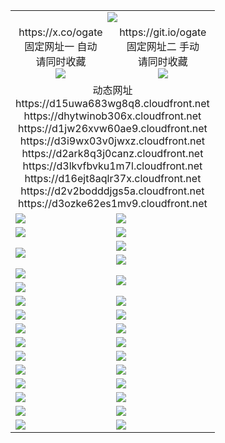 ﻿<table>
  <tr><td colspan=2 align=center><img src="https://d3ozke62es1mv9.cloudfront.net/Up/oGate.jpg" /></td></tr>
  <tr>
    <td align=center>https://x.co/ogate<br>固定网址一 自动<br>请同时收藏<br><img src="https://d3ozke62es1mv9.cloudfront.net/Up/0WMGD1.png" /></td>
    <td align=center>https://git.io/ogate<br>固定网址二 手动<br>请同时收藏<br><img src="https://d3ozke62es1mv9.cloudfront.net/Up/0WMGD2.png" /></td>
  </tr>
  <tr><td colspan=2 align=center>动态网址
<br>https://d15uwa683wg8q8.cloudfront.net
<br>https://dhytwinob306x.cloudfront.net
<br>https://d1jw26xvw60ae9.cloudfront.net
<br>https://d3i9wx03v0jwxz.cloudfront.net
<br>https://d2ark8q3j0canz.cloudfront.net
<br>https://d3lkvfbvku1m7l.cloudfront.net
<br>https://d16ejt8aqlr37x.cloudfront.net
<br>https://d2v2bodddjgs5a.cloudfront.net
<br>https://d3ozke62es1mv9.cloudfront.net
    </td>
  </tr>
  <tr>
    <td><a href="https://d3ozke62es1mv9.cloudfront.net/oNote.aspx?id=oGate&from=github" target="_blank"><img src="https://d3ozke62es1mv9.cloudfront.net/Up/0WCYQ.jpg" /></a></td>
    <td><a href="https://d3ozke62es1mv9.cloudfront.net/oNote.aspx?id=oNote&from=github" target="_blank"><img src="https://d3ozke62es1mv9.cloudfront.net/Up/0WZBM0.jpg" /></a></td>
  </tr>
  <tr>
    <td><a href="https://d3ozke62es1mv9.cloudfront.net/ogDY.aspx?from=github" target="_blank"><img src="https://d3ozke62es1mv9.cloudfront.net/Up/DY.jpg"/></a></td>
    <td><a href="https://d3ozke62es1mv9.cloudfront.net/ogST.aspx?from=github" target="_blank"><img src="https://d3ozke62es1mv9.cloudfront.net/Up/ST.jpg"/></a></td>
  </tr>
  <tr>
    <td rowspan=2><a href="https://d3ozke62es1mv9.cloudfront.net/ogUP.aspx?name=WJ.mp4&from=github" target="_blank"><img src="https://d3ozke62es1mv9.cloudfront.net/Up/WJ.jpg" /></a></td>
    <td><a href="https://d3ozke62es1mv9.cloudfront.net/ogUP.aspx?name=DKC.mp4&count=17&from=github" target="_blank"><img src="https://d3ozke62es1mv9.cloudfront.net/Up/DKC.jpg" /></a></td> 
  </tr>
  <tr>
    <td><a href="https://d3ozke62es1mv9.cloudfront.net/ogUP.aspx?name=LRWS.mp4&count=6B:13,5A:10,5B:35,4A:14,4B:19,3A:10,3B:26,2A:16,2B:21,1A:23,1B:29&from=github" target="_blank"><img src="https://d3ozke62es1mv9.cloudfront.net/Up/LRWS.jpg" /></a></td>
  </tr>
  <tr>
    <td><a href="https://d3ozke62es1mv9.cloudfront.net/ogUP.aspx?name=JQR.mp4&count=2&from=github" target="_blank"><img src="https://d3ozke62es1mv9.cloudfront.net/Up/JQR.jpg" /></a></td>   
    <td rowspan=2><a href="https://d3ozke62es1mv9.cloudfront.net/ogUP.aspx?name=JP.mp4&count=9&from=github" target="_blank"><img src="https://d3ozke62es1mv9.cloudfront.net/Up/JP.jpg" /></td>
  </tr>
  <tr>
    <td><a href="https://d3ozke62es1mv9.cloudfront.net/ogUP.aspx?name=ZSJ.mp4&count=16&from=github" target="_blank"><img src="https://d3ozke62es1mv9.cloudfront.net/Up/ZSJ.jpg" /></a></td>
  </tr>
  <tr>
    <td><a href="https://d3ozke62es1mv9.cloudfront.net/ogUP.aspx?name=SSZJ.mp4&count=7&current=2&from=github" target="_blank"><img src="https://d3ozke62es1mv9.cloudfront.net/Up/SSZJ.jpg" /></a></td>
    <td><a href="https://d3ozke62es1mv9.cloudfront.net/ogUP.aspx?name=WH.mp4&from=github" target="_blank"><img src="https://d3ozke62es1mv9.cloudfront.net/Up/WH.jpg" /></a></td>
  </tr>
  <tr>
    <td><a href="https://d3ozke62es1mv9.cloudfront.net/ogUP.aspx?name=DWHM.mp4&from=github" target="_blank"><img src="https://d3ozke62es1mv9.cloudfront.net/Up/DWHM.jpg" /></a></td>
    <td><a href="https://d3ozke62es1mv9.cloudfront.net/ogUP.aspx?name=XTFY.mp4&count=24&from=github" target="_blank"><img src="https://d3ozke62es1mv9.cloudfront.net/Up/XTFY.jpg" /></a></td>
  </tr>
  <tr>
    <td><a href="https://d3ozke62es1mv9.cloudfront.net/ogUP.aspx?name=4SQQ.mp4&count=06:4,05:20&current=06:4&from=github" target="_blank"><img src="https://d3ozke62es1mv9.cloudfront.net/Up/4SQQ0.jpg" /></a></td>
    <td><a href="https://d3ozke62es1mv9.cloudfront.net/ogUP.aspx?name=4SHQ.mp4&count=06:3,05:29&current=06:3&from=github" target="_blank"><img src="https://d3ozke62es1mv9.cloudfront.net/Up/4SHQ0.jpg" /></a></td>
  </tr>
  <tr>
    <td><a href="https://d3ozke62es1mv9.cloudfront.net/ogUP.aspx?name=4SZG.mp4&count=06:2,05:22,04:22&current=06:1&from=github" target="_blank"><img src="https://d3ozke62es1mv9.cloudfront.net/Up/4SZG0.jpg" /></a></td>
    <td><a href="https://d3ozke62es1mv9.cloudfront.net/ogUP.aspx?name=4SDJ.mp4&count=06:2,05:48,04:52&current=06:1&from=github" target="_blank"><img src="https://d3ozke62es1mv9.cloudfront.net/Up/4SDJ0.jpg" /></a></td>
  </tr>
  <tr>
    <td><a href="https://d3ozke62es1mv9.cloudfront.net/onUP.aspx?name=https://x.co/dtw99&from=github" target="_blank"><img src="https://d3ozke62es1mv9.cloudfront.net/Up/0DTW.jpg"/></a></td>
    <td><a href="https://d3ozke62es1mv9.cloudfront.net/onUP.aspx?name=https://d2tyo2h9ydw5hf.cloudfront.net/acenter/&from=github" target="_blank"><img src="https://d3ozke62es1mv9.cloudfront.net/Up/0TDW.jpg" /></a></td>
  </tr>
  <tr>
    <td><a href="https://d3ozke62es1mv9.cloudfront.net/onUP.aspx?name=https://d2r8g7swm7yriq.cloudfront.net/gb/nsc413.htm&from=github" target="_blank"><img src="https://d3ozke62es1mv9.cloudfront.net/Up/0DJY.jpg" /></a></td>
    <td><a href="https://d3ozke62es1mv9.cloudfront.net/onUP.aspx?name=https://dgyo0jey7vwa5.cloudfront.net/xtr/gb/prog204.html&from=github" target="_blank"><img src="https://d3ozke62es1mv9.cloudfront.net/Up/0XTR.jpg" /></a></td>
  </tr>
  <tr>
    <td><a href="https://d3ozke62es1mv9.cloudfront.net/onUP.aspx?name=https://d1o6sqws00r7ay.cloudfront.net&from=github" target="_blank"><img src="https://d3ozke62es1mv9.cloudfront.net/Up/0MHW.jpg" /></a></td>
    <td><a href="https://d3ozke62es1mv9.cloudfront.net/onUP.aspx?name=https://d38z1xzg5vtneh.cloudfront.net&from=github" target="_blank"><img src="https://d3ozke62es1mv9.cloudfront.net/Up/0ZJW.jpg" /></a></td>
  </tr>
  <tr>
    <td><a href="https://d3ozke62es1mv9.cloudfront.net/ogUP.aspx?name=FG.zip&from=github" target="_blank"><img src="https://d3ozke62es1mv9.cloudfront.net/Up/FG.jpg" /></a></td>
    <td><a href="https://d3ozke62es1mv9.cloudfront.net/ogUP.aspx?name=FGA.apk&from=github" target="_blank"><img src="https://d3ozke62es1mv9.cloudfront.net/Up/FGA.jpg" /></a></td>
  </tr>
  <tr>
    <td><a href="https://d3ozke62es1mv9.cloudfront.net/ogUP.aspx?name=U.zip&from=github" target="_blank"><img src="https://d3ozke62es1mv9.cloudfront.net/Up/U.jpg" /></a></td>
    <td><a href="https://d3ozke62es1mv9.cloudfront.net/ogUP.aspx?name=UA.apk&from=github" target="_blank"><img src="https://d3ozke62es1mv9.cloudfront.net/Up/UA.jpg" /></a></td>
  </tr>
  <tr>
    <td><a href="https://d3ozke62es1mv9.cloudfront.net/ogUP.aspx?name=0iPPOTV.zip&from=github" target="_blank"><img src="https://d3ozke62es1mv9.cloudfront.net/Up/0iPPOTV.jpg" /></a></td>
    <td><a href="https://d3ozke62es1mv9.cloudfront.net/ogUP.aspx?name=0iNTD.apk&from=github" target="_blank"><img src="https://d3ozke62es1mv9.cloudfront.net/Up/0iNTD.jpg" /></a></td>
  </tr>
</table>

